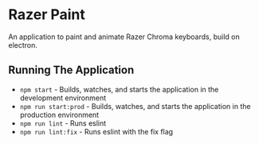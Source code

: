 # Razer Paint
An application to paint and animate Razer Chroma keyboards, build on electron.

## Running The Application
- `npm start` - Builds, watches, and starts the application in the development environment
- `npm run start:prod` - Builds, watches, and starts the application in the production environment
- `npm run lint` - Runs eslint
- `npm run lint:fix` - Runs eslint with the fix flag